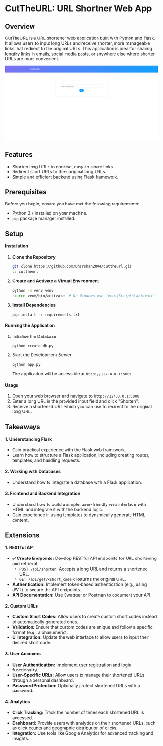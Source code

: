 # CutTheURL: URL Shortner Web App

## Overview

CutTheURL is a URL shortener web application built with Python and Flask. It allows users to input long URLs and receive shorter, more manageable links that redirect to the original URLs. This application is ideal for sharing lengthy links in emails, social media posts, or anywhere else where shorter URLs are more convenient.

![1717747524086](image/README/1717747524086.png)

## Features

* Shorten long URLs to concise, easy-to-share links.
* Redirect short URLs to their original long URLs.
* Simple and efficient backend using Flask framework.

## Prerequisites

Before you begin, ensure you have met the following requirements:

* Python 3.x installed on your machine.
* `pip` package manager installed.

## Setup

#### Installation

1. **Clone the Repository**

   ```bash
   git clone https://github.com/Dharshan2004/cuttheurl.git
   cd cuttheurl
   ```
2. **Create and Activate a Virtual Environment**

   ```bash
   python -m venv venv
   source venv/bin/activate  # On Windows use `venv\Scripts\activate`
   ```
3. **Install Dependencies**

   ```bash
   pip install -r requirements.txt
   ```

#### Running the Application

1. Initialise the Database

   ```bash
   python create_db.py
   ```
2. Start the Development Server

   ```bash
   python app.py
   ```

   The application will be accessible at `http://127.0.0.1:5000`.

#### Usage

1. Open your web browser and navigate to `http://127.0.0.1:5000`.
2. Enter a long URL in the provided input field and click "Shorten".
3. Receive a shortened URL which you can use to redirect to the original long URL.

## Takeaways

#### 1. **Understanding Flask**

* Gain practical experience with the Flask web framework.
* Learn how to structure a Flask application, including creating routes, templates, and handling requests.

#### 2. **Working with Databases**

* Understand how to integrate a database with a Flask application.

#### 3. **Frontend and Backend Integration**

* Understand how to build a simple, user-friendly web interface with HTML and integrate it with the backend logic.
* Gain experience in using templates to dynamically generate HTML content.

## Extensions

#### **1. RESTful API**

* **✅ Create Endpoints:** Develop RESTful API endpoints for URL shortening and retrieval.
  * `POST /api/shorten`: Accepts a long URL and returns a shortened URL.
  * `GET /api/get/<short_code>`: Returns the original URL.
* **Authentication:** Implement token-based authentication (e.g., using JWT) to secure the API endpoints.
* **API Documentation:** Use Swagger or Postman to document your API.

#### 2. **Custom URLs**

* **Custom Short Codes:** Allow users to create custom short codes instead of automatically generated ones.
* **Validation:** Ensure that custom codes are unique and follow a specific format (e.g., alphanumeric).
* **UI Integration:** Update the web interface to allow users to input their desired short code.

#### 3. **User Accounts**

* **User Authentication:** Implement user registration and login functionality.
* **User-Specific URLs:** Allow users to manage their shortened URLs through a personal dashboard.
* **Password Protection:** Optionally protect shortened URLs with a password.

#### 4. **Analytics**

* **Click Tracking:** Track the number of times each shortened URL is accessed.
* **Dashboard:** Provide users with analytics on their shortened URLs, such as click counts and geographic distribution of clicks.
* **Integration:** Use tools like Google Analytics for advanced tracking and insights.
